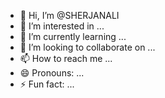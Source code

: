 - 👋 Hi, I’m @SHERJANALI
- 👀 I’m interested in ...
- 🌱 I’m currently learning ...
- 💞️ I’m looking to collaborate on ...
- 📫 How to reach me ...
- 😄 Pronouns: ...
- ⚡ Fun fact: ...

<!---
SHERJANALI/SHERJANALI is a ✨ special ✨ repository because its `README.md` (this file) appears on your GitHub profile.
You can click the Preview link to take a look at your changes.
--->
